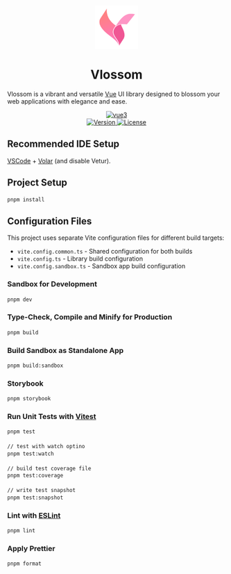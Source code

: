 <p align="center">
    <img alt="Vlossom Logo" width="100" src="./assets/vlossom-logo.png">
</p>

<h1 align="center">Vlossom</h1/>

Vlossom is a vibrant and versatile [Vue](https://vuejs.org/) UI library designed to blossom your web applications with elegance and ease.

<p align="center">
    <a href="https://vuejs.org/">
        <img src="https://img.shields.io/badge/Vue.js-35495E?style=for-the-badge&logo=vuedotjs&logoColor=4FC08D" alt="vue3">
    </a>
    <br/>
    <a href="https://www.npmjs.com/package/vlossom">
        <img src="https://img.shields.io/npm/v/vlossom.svg" alt="Version">
    </a>
    <a href="https://github.com/pubg/vlossom/blob/main/CONTRIBUTING.md#license">
        <img src="https://img.shields.io/npm/l/vlossom.svg" alt="License">
    </a>
</p>

## Recommended IDE Setup

[VSCode](https://code.visualstudio.com/) + [Volar](https://marketplace.visualstudio.com/items?itemName=Vue.volar) (and disable Vetur).

## Project Setup

```sh
pnpm install
```

## Configuration Files

This project uses separate Vite configuration files for different build targets:

- `vite.config.common.ts` - Shared configuration for both builds
- `vite.config.ts` - Library build configuration
- `vite.config.sandbox.ts` - Sandbox app build configuration

### Sandbox for Development

```sh
pnpm dev
```

### Type-Check, Compile and Minify for Production

```sh
pnpm build
```

### Build Sandbox as Standalone App

```sh
pnpm build:sandbox
```

### Storybook

```sh
pnpm storybook
```

### Run Unit Tests with [Vitest](https://vitest.dev/)

```sh
pnpm test

// test with watch optino
pnpm test:watch

// build test coverage file
pnpm test:coverage

// write test snapshot
pnpm test:snapshot
```

### Lint with [ESLint](https://eslint.org/)

```sh
pnpm lint
```

### Apply Prettier

```sh
pnpm format
```
